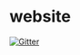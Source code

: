 # website

[![Gitter](https://badges.gitter.im/Join%20Chat.svg)](https://gitter.im/esse-io/website?utm_source=badge&utm_medium=badge&utm_campaign=pr-badge&utm_content=badge)